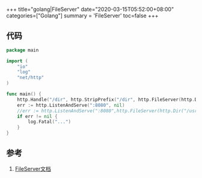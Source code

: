 +++
title="golang|FileServer"
date="2020-03-15T05:52:00+08:00"
categories=["Golang"]
summary = 'FileServer'
toc=false
+++

代码
----

```go
package main

import (
	"io"
	"log"
	"net/http"
)

func main() {
	http.Handle("/dir", http.StripPrefix("/dir", http.FileServer(http.Dir("/usr/local/"))))
	err := http.ListenAndServe(":8080", nil)
	//err := http.ListenAndServe(":8080",http.FileServer(http.Dir("/usr/local/")))
	if err != nil {
		log.Fatal("...")
	}
}
```

参考
----

1.	[FileServer文档](https://godoc.org/net/http#FileServer)

